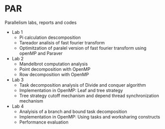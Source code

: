 # PAR
Parallelism labs, reports and codes

* Lab 1
  * Pi calculation descomposition
  * Tareador analisis of fast fourier transform
  * Optimitzation of paralel version of fast fourier transform using openMP and Paraver
* Lab 2
  * Mandelbrot computation analysis 
  * Point decomposition with OpenMP
  * Row decomposition with OpenMP
* Lab 3
  * Task decomposition analysis of Divide and conquer algorithm
  * Implementation in OpenMP: Leaf and tree strategy
  * Tree strategy cutoff mechanism and depend thread synchronization mechanism
* Lab 4
  * Analyisis of a branch and bound task decomposition
  * Implementation in OpenMP: Using tasks and worksharing constructs
  * Performance evaluation
